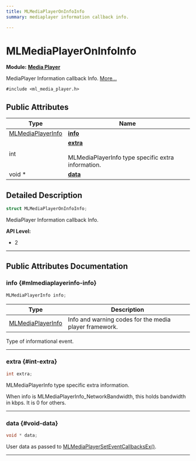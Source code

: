 ```yaml
---
title: MLMediaPlayerOnInfoInfo
summary: mediaplayer information callback info. 

---
```


# MLMediaPlayerOnInfoInfo

**Module:** **[Media Player](/api-ref/api/Modules/group___media_player/group___media_player.md)**



MediaPlayer Information callback Info.  [More...](#detailed-description)


`#include <ml_media_player.h>`

## Public Attributes

| Type           | Name           |
| -------------- | -------------- |
| [MLMediaPlayerInfo](/api-ref/api/Modules/group___media_player/group___media_player.md#enums-mlmediaplayerinfo) | **[info](/api-ref/api/Modules/group___media_player/struct_m_l_media_player_on_info_info.md#mlmediaplayerinfo-info)**  |
| int | **[extra](/api-ref/api/Modules/group___media_player/struct_m_l_media_player_on_info_info.md#int-extra)** <br></br>MLMediaPlayerInfo type specific extra information.  |
| void * | **[data](/api-ref/api/Modules/group___media_player/struct_m_l_media_player_on_info_info.md#void-data)**  |

## Detailed Description

```cpp
struct MLMediaPlayerOnInfoInfo;
```

MediaPlayer Information callback Info. 




**API Level:**
  * 2 




-----------
## Public Attributes Documentation

### info {#mlmediaplayerinfo-info}

```cpp
MLMediaPlayerInfo info;
```



| Type | Description |
|--|--|
| [MLMediaPlayerInfo](/api-ref/api/Modules/group___media_player/group___media_player.md#enums-mlmediaplayerinfo) | Info and warning codes for the media player framework.  |


Type of informational event. 





-----------

### extra {#int-extra}

```cpp
int extra;
```

MLMediaPlayerInfo type specific extra information. 

When info is MLMediaPlayerInfo_NetworkBandwidth, this holds bandwidth in kbps. It is 0 for others. 





-----------

### data {#void-data}

```cpp
void * data;
```


User data as passed to [MLMediaPlayerSetEventCallbacksEx()](/api-ref/api/Modules/group___media_player/group___media_player.md#mlresult-mlmediaplayerseteventcallbacksex). 





-----------

